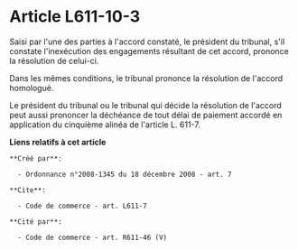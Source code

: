 # Article L611-10-3

Saisi par l'une des parties à l'accord constaté, le président du tribunal, s'il constate l'inexécution des engagements
résultant de cet accord, prononce la résolution de celui-ci. 

Dans les mêmes conditions, le tribunal prononce la résolution de l'accord homologué. 

Le président du tribunal ou le tribunal qui décide la résolution de l'accord peut aussi prononcer la déchéance de tout délai
de paiement accordé en application du cinquième alinéa de l'article L. 611-7.

**Liens relatifs à cet article**

	**Créé par**:

	  - Ordonnance n°2008-1345 du 18 décembre 2008 - art. 7

	**Cite**:

	  - Code de commerce - art. L611-7

	**Cité par**:

	  - Code de commerce - art. R611-46 (V)
